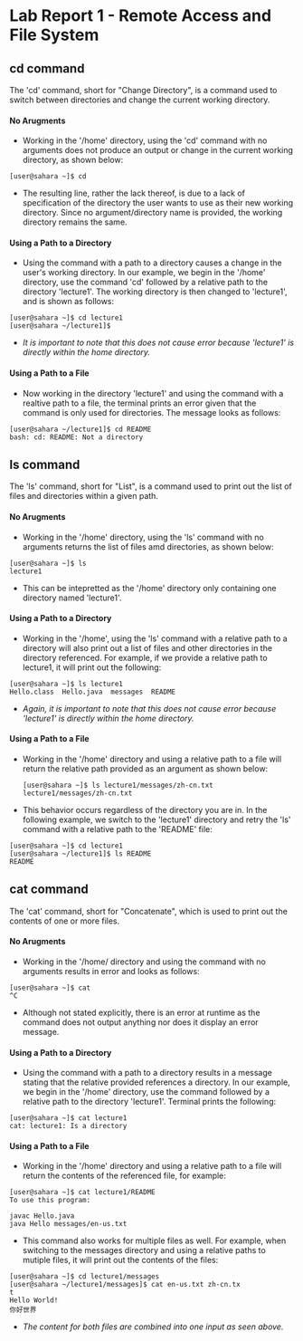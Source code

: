 # Lab Report 1 - Remote Access and File System 
## cd command
The 'cd' command, short for "Change Directory", is a command used to switch between directories and change the current working directory.
#### No Arugments  
* Working in the '/home' directory, using the 'cd' command with no arguments does not produce an output or change in the current working directory, as shown below:
```
[user@sahara ~]$ cd
```
* The resulting line, rather the lack thereof, is due to a lack of specification of the directory the user wants to use as their new working directory. Since no argument/directory name is provided, the working directory remains the same.  
#### Using a Path to a Directory 
* Using the command with a path to a directory causes a change in the user's working directory. In our example, we begin in the '/home' directory, use the command 'cd' followed by a relative path to the directory 'lecture1'. The working directory is then changed to 'lecture1', and is shown as follows:
```
[user@sahara ~]$ cd lecture1
[user@sahara ~/lecture1]$ 
```
* *It is important to note that this does not cause error because 'lecture1' is directly within the home directory.*  
#### Using a Path to a File 
* Now working in the directory 'lecture1' and using the command with a realtive path to a file, the terminal prints an error given that the command is only used for directories. The message looks as follows: 
```
[user@sahara ~/lecture1]$ cd README
bash: cd: README: Not a directory
```
## ls command
The 'ls' command, short for "List", is a command used to print out the list of files and directories within a given path.
#### No Arugments 
* Working in the '/home' directory, using the 'ls' command with no arguments returns the list of files amd directories, as shown below:
```
[user@sahara ~]$ ls 
lecture1
```
* This can be intepretted as the '/home' directory only containing one directory named 'lecture1'.
#### Using a Path to a Directory 
* Working in the '/home', using the 'ls' command with a relative path to a directory will also print out a list of files and other directories in the directory referenced. For example, if we provide a relative path to lecture1, it will print out the following:
```
[user@sahara ~]$ ls lecture1
Hello.class  Hello.java  messages  README
```
* *Again, it is important to note that this does not cause error because 'lecture1' is directly within the home directory.*  
#### Using a Path to a File 
* Working in the '/home' directory and using a relative path to a file will return the relative path provided as an argument as shown below:
  ```
  [user@sahara ~]$ ls lecture1/messages/zh-cn.txt
  lecture1/messages/zh-cn.txt
  ```
* This behavior occurs regardless of the directory you are in. In the following example, we switch to the 'lecture1' directory and retry the 'ls' command with a relative path to the 'README' file:
```
[user@sahara ~]$ cd lecture1
[user@sahara ~/lecture1]$ ls README
README
```
## cat command
The 'cat' command, short for "Concatenate", which is used to print out the contents of one or more files. 
#### No Arugments 
* Working in the '/home/ directory and using the command with no arguments results in error and looks as follows: 
```
[user@sahara ~]$ cat
^C
```
* Although not stated explicitly, there is an error at runtime as the command does not output anything nor does it display an error message.
#### Using a Path to a Directory 
* Using the command with a path to a directory results in a message stating that the relative provided references a directory. In our example, we begin in the '/home' directory, use the command followed by a relative path to the directory 'lecture1'. Terminal prints the following:
```
[user@sahara ~]$ cat lecture1
cat: lecture1: Is a directory
```
#### Using a Path to a File
* Working in the '/home' directory and using a relative path to a file will return the contents of the referenced file, for example:
```
[user@sahara ~]$ cat lecture1/README
To use this program:

javac Hello.java
java Hello messages/en-us.txt
```
* This command also works for multiple files as well. For example, when switching to the messages directory and using a relative paths to mutiple files, it will print out the contents of the files:
```
[user@sahara ~]$ cd lecture1/messages
[user@sahara ~/lecture1/messages]$ cat en-us.txt zh-cn.tx
t
Hello World!
你好世界
 ```
* *The content for both files are combined into one input as seen above.*

